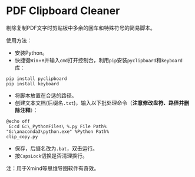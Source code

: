 # PDF Clipboard Cleaner 
剔除复制PDF文字时剪贴板中多余的回车和特殊符号的简易脚本。  

使用方法：  
- 安装Python。
- 快捷键`Win`+`R`并输入`cmd`打开控制台，利用`pip`安装`pyclipboard`和`keyboard`库：
````
pip install pyclipboard
pip install keyboard
````
- 将脚本放置在合适的路径。  
- 创建文本文档(后缀名`.txt`)，输入以下批处理命令（**注意修改盘符、路径并删除注释**）：  
````
@echo off
 G:cd G:\_PythonFiles\ %.py File Path%
"G:\anaconda3\python.exe" %Python Path%
clip_copy.py
````
- 保存，后缀名改为`.bat`，双击运行。  
- 按`CapsLock`切换是否清理换行。  


注：用于Xmind等思维导图软件有奇效。
